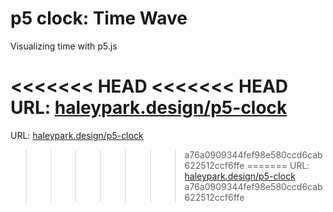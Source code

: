 # p5 clock: Time Wave
Visualizing time with p5.js

<<<<<<< HEAD
<<<<<<< HEAD
URL: [haleypark.design/p5-clock](http://haleypark.design/p5-clock/)
=======
URL: [haleypark.design/p5-clock](haleypark.design/p5-clock)
>>>>>>> a76a0909344fef98e580ccd6cab622512ccf6ffe
=======
URL: [haleypark.design/p5-clock](haleypark.design/p5-clock)
>>>>>>> a76a0909344fef98e580ccd6cab622512ccf6ffe
